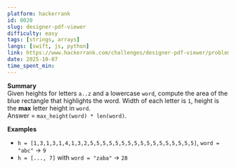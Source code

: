 ```yaml
---
platform: hackerrank
id: 0020
slug: designer-pdf-viewer
difficulty: easy
tags: [strings, arrays]
langs: [swift, js, python]
link: https://www.hackerrank.com/challenges/designer-pdf-viewer/problem
date: 2025-10-07
time_spent_min:
---
```


**Summary**  
Given heights for letters `a..z` and a lowercase `word`, compute the area of the blue rectangle that highlights the word. Width of each letter is `1`, height is the **max** letter height in `word`.  
Answer = `max_height(word) * len(word)`.

**Examples**  
- `h = [1,3,1,3,1,4,1,3,2,5,5,5,5,5,5,5,5,5,5,5,5,5,5,5,5,5]`, `word = "abc"` → `9`  
- `h = [..., 7]` with `word = "zaba"` → `28`
